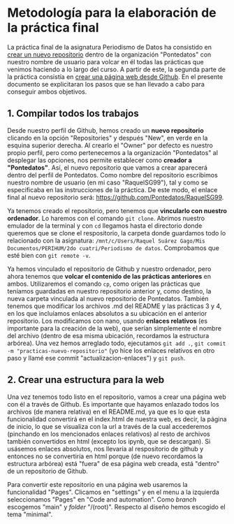 # Metodología para la elaboración de la práctica final
La práctica final de la asignatura Periodismo de Datos ha consistido en [crear un nuevo repositorio](https://github.com/Pontedatos/RaquelSG99) dentro de la organización "Pontedatos" con nuestro nombre de usuario para volcar en él todas las prácticas que venimos haciendo a lo largo del curso. A partir de este, la segunda parte de la práctica consistía en [crear una página web desde Github](https://pontedatos.github.io/RaquelSG99/). En el presente documento se explicitaran los pasos que se han llevado a cabo para conseguir ambos objetivos.

## 1. Compilar todos los trabajos
Desde nuestro perfil de Github, hemos creado un **nuevo repositorio** clicando en la opción "Repositories" y después "New", en verde en la esquina superior derecha. Al crearlo el "Owner" por defecto es nuestro propio perfil, pero como pertenecemos a la organización "Pontedatos" al desplegar las opciones, nos permite establecer como **creador a "Pontedatos"**. Así, el nuevo repositorio que vamos a crear aparecerá dentro del perfil de Pontedatos. Como nombre del repositorio escribimos nuestro nombre de usuario (en mi caso "RaquelSG99"), tal y como se especificaba en las instrucciones de la práctica. De este modo, el enlace final al nuevo repositorio será: https://github.com/Pontedatos/RaquelSG99.

Ya tenemos creado el repositorio, pero tenemos que **vincularlo con nuestro ordenador**. Lo haremos con el comando `git clone`. Abrimos nuestro emulador de la terminal y con `cd` llegamos hasta el directorio donde queremos que se clone el respositorio, la carpeta donde guardamos todo lo relacionado con la asignatura: `/mnt/c/Users/Raquel Suárez Gago/Mis Documentos/PERIHUM/2do cuatri/Periodismo de datos`. Comprobamos que esté bien con `git remote -v`.

Ya hemos vinculado el repositorio de Github y nuestro ordenador, pero ahora tenemos que **volcar el contenido de las prácticas anteriores** en ambos. Utilizaremos el comando `cp`, como origen las prácticas que teníamos guardadas en nuestro repositorio anterior y, como destino, la nueva carpeta vinculada al nuevo repositorio de Pontedatos.  También tenemos que modificar los archivos .md del README y las prácticas 3 y 4, en los que incluíamos enlaces absolutos a su ubicación en el anterior repositorio. Los modificamos con nano, usando **enlaces relativos** (es importante para la creación de la web), que serían simplemente el nombre del archivo (dentro de esa misma ubicación, recordamos la estructura arbórea).
Una vez hemos arreglado todo, ejecutamos `git add .`, `git commit -m "practicas-nuevo-repositorio"` (yo hice los enlaces relativos en otro paso y llamé ese commit "actualizacion-enlaces") y `git push`. 

## 2. Crear una estructura para la web
Una vez tenemos todo listo en el repositorio, vamos a crear una página web con él a través de Github. Es importante que hayamos enlazado todos los archivos (de manera relativa) en el README.md, ya que es lo que esta funcionalidad convertirá en el index.html de nuestra web, es decir, la página de inicio, lo que se visualiza con la url a través de la cual accederemos (pinchando en los mencionados enlaces relativos) al resto de archivos también convertidos en html (excepto los ipynb, que se descargan). Si usásemos enlaces absolutos, nos llevaría al respositorio de github y entonces no se convertiría en html porque (de nuevo recordamos la estructura arbórea) está "fuera" de esa página web creada, está "dentro" de un repositorio de Github.

Para convertir este repositorio en una página web usaremos la funcionalidad "Pages". Clicamos en "settings" y en el menu a la izquierda seleccionamos "Pages" en "Code and automation". Como *branch* escogemos "main" y *folder* "/(root)". Respecto al diseño hemos escogido el tema "minimal".
